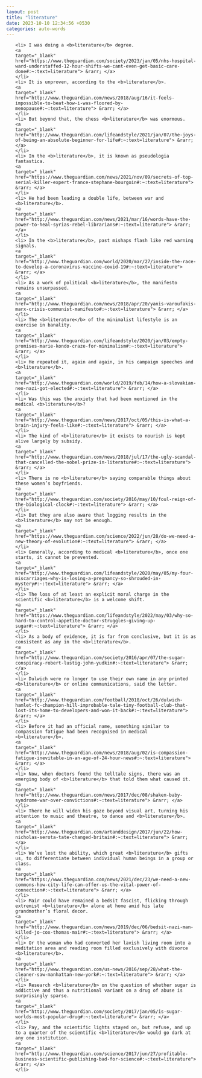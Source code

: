 ```yaml
---
layout: post
title: "literature"
date: 2023-10-10 12:34:56 +0530
categories: auto-words
---
```

<ol>

    <li> I was doing a <b>literature</b> degree.
    <a 
    target="_blank" 
    href="https://www.theguardian.com/society/2023/jan/05/nhs-hospital-ward-understaffed-12-hour-shifts-we-cant-even-get-basic-care-done#:~:text=literature"> &rarr; </a>
    </li>
    <li> It is unproven, according to the <b>literature</b>.
    <a 
    target="_blank" 
    href="http://www.theguardian.com/news/2018/aug/16/it-feels-impossible-to-beat-how-i-was-floored-by-menopause#:~:text=literature"> &rarr; </a>
    </li>
    <li> But beyond that, the chess <b>literature</b> was enormous.
    <a 
    target="_blank" 
    href="http://www.theguardian.com/lifeandstyle/2021/jan/07/the-joys-of-being-an-absolute-beginner-for-life#:~:text=literature"> &rarr; </a>
    </li>
    <li> In the <b>literature</b>, it is known as pseudologia fantastica.
    <a 
    target="_blank" 
    href="https://www.theguardian.com/news/2021/nov/09/secrets-of-top-serial-killer-expert-france-stephane-bourgoin#:~:text=literature"> &rarr; </a>
    </li>
    <li> He had been leading a double life, between war and <b>literature</b>.
    <a 
    target="_blank" 
    href="http://www.theguardian.com/news/2021/mar/16/words-have-the-power-to-heal-syrias-rebel-librarians#:~:text=literature"> &rarr; </a>
    </li>
    <li> In the <b>literature</b>, past mishaps flash like red warning signals.
    <a 
    target="_blank" 
    href="http://www.theguardian.com/world/2020/mar/27/inside-the-race-to-develop-a-coronavirus-vaccine-covid-19#:~:text=literature"> &rarr; </a>
    </li>
    <li> As a work of political <b>literature</b>, the manifesto remains unsurpassed.
    <a 
    target="_blank" 
    href="http://www.theguardian.com/news/2018/apr/20/yanis-varoufakis-marx-crisis-communist-manifesto#:~:text=literature"> &rarr; </a>
    </li>
    <li> The <b>literature</b> of the minimalist lifestyle is an exercise in banality.
    <a 
    target="_blank" 
    href="http://www.theguardian.com/lifeandstyle/2020/jan/03/empty-promises-marie-kondo-craze-for-minimalism#:~:text=literature"> &rarr; </a>
    </li>
    <li> He repeated it, again and again, in his campaign speeches and <b>literature</b>.
    <a 
    target="_blank" 
    href="http://www.theguardian.com/world/2019/feb/14/how-a-slovakian-neo-nazi-got-elected#:~:text=literature"> &rarr; </a>
    </li>
    <li> Was this was the anxiety that had been mentioned in the medical <b>literature</b>?
    <a 
    target="_blank" 
    href="http://www.theguardian.com/news/2017/oct/05/this-is-what-a-brain-injury-feels-like#:~:text=literature"> &rarr; </a>
    </li>
    <li> The kind of <b>literature</b> it exists to nourish is kept alive largely by subsidy.
    <a 
    target="_blank" 
    href="http://www.theguardian.com/news/2018/jul/17/the-ugly-scandal-that-cancelled-the-nobel-prize-in-literature#:~:text=literature"> &rarr; </a>
    </li>
    <li> There is no <b>literature</b> saying comparable things about these women’s boyfriends.
    <a 
    target="_blank" 
    href="http://www.theguardian.com/society/2016/may/10/foul-reign-of-the-biological-clock#:~:text=literature"> &rarr; </a>
    </li>
    <li> But they are also aware that logging results in the <b>literature</b> may not be enough.
    <a 
    target="_blank" 
    href="https://www.theguardian.com/science/2022/jun/28/do-we-need-a-new-theory-of-evolution#:~:text=literature"> &rarr; </a>
    </li>
    <li> Generally, according to medical <b>literature</b>, once one starts, it cannot be prevented.
    <a 
    target="_blank" 
    href="http://www.theguardian.com/lifeandstyle/2020/may/05/my-four-miscarriages-why-is-losing-a-pregnancy-so-shrouded-in-mystery#:~:text=literature"> &rarr; </a>
    </li>
    <li> The loss of at least an explicit moral charge in the scientific <b>literature</b> is a welcome shift.
    <a 
    target="_blank" 
    href="https://www.theguardian.com/lifeandstyle/2022/may/03/why-so-hard-to-control-appetite-doctor-struggles-giving-up-sugar#:~:text=literature"> &rarr; </a>
    </li>
    <li> As a body of evidence, it is far from conclusive, but it is as consistent as any in the <b>literature</b>.
    <a 
    target="_blank" 
    href="http://www.theguardian.com/society/2016/apr/07/the-sugar-conspiracy-robert-lustig-john-yudkin#:~:text=literature"> &rarr; </a>
    </li>
    <li> Dulwich were no longer to use their own name in any printed <b>literature</b> or online communications, said the letter.
    <a 
    target="_blank" 
    href="http://www.theguardian.com/football/2018/oct/26/dulwich-hamlet-fc-champion-hill-improbable-tale-tiny-football-club-that-lost-its-home-to-developers-and-won-it-back#:~:text=literature"> &rarr; </a>
    </li>
    <li> Before it had an official name, something similar to compassion fatigue had been recognised in medical <b>literature</b>.
    <a 
    target="_blank" 
    href="http://www.theguardian.com/news/2018/aug/02/is-compassion-fatigue-inevitable-in-an-age-of-24-hour-news#:~:text=literature"> &rarr; </a>
    </li>
    <li> Now, when doctors found the telltale signs, there was an emerging body of <b>literature</b> that told them what caused it.
    <a 
    target="_blank" 
    href="http://www.theguardian.com/news/2017/dec/08/shaken-baby-syndrome-war-over-convictions#:~:text=literature"> &rarr; </a>
    </li>
    <li> There he will widen his gaze beyond visual art, turning his attention to music and theatre, to dance and <b>literature</b>.
    <a 
    target="_blank" 
    href="http://www.theguardian.com/artanddesign/2017/jun/22/how-nicholas-serota-tate-changed-britain#:~:text=literature"> &rarr; </a>
    </li>
    <li> We’ve lost the ability, which great <b>literature</b> gifts us, to differentiate between individual human beings in a group or class.
    <a 
    target="_blank" 
    href="https://www.theguardian.com/news/2021/dec/23/we-need-a-new-commons-how-city-life-can-offer-us-the-vital-power-of-connection#:~:text=literature"> &rarr; </a>
    </li>
    <li> Mair could have remained a bedsit fascist, flicking through extremist <b>literature</b> alone at home amid his late grandmother’s floral decor.
    <a 
    target="_blank" 
    href="http://www.theguardian.com/news/2019/dec/06/bedsit-nazi-man-killed-jo-cox-thomas-mair#:~:text=literature"> &rarr; </a>
    </li>
    <li> Or the woman who had converted her lavish living room into a meditation area and reading room filled exclusively with divorce <b>literature</b>.
    <a 
    target="_blank" 
    href="http://www.theguardian.com/us-news/2016/sep/28/what-the-cleaner-saw-manhattan-new-york#:~:text=literature"> &rarr; </a>
    </li>
    <li> Research <b>literature</b> on the question of whether sugar is addictive and thus a nutritional variant on a drug of abuse is surprisingly sparse.
    <a 
    target="_blank" 
    href="http://www.theguardian.com/society/2017/jan/05/is-sugar-worlds-most-popular-drug#:~:text=literature"> &rarr; </a>
    </li>
    <li> Pay, and the scientific lights stayed on, but refuse, and up to a quarter of the scientific <b>literature</b> would go dark at any one institution.
    <a 
    target="_blank" 
    href="http://www.theguardian.com/science/2017/jun/27/profitable-business-scientific-publishing-bad-for-science#:~:text=literature"> &rarr; </a>
    </li>